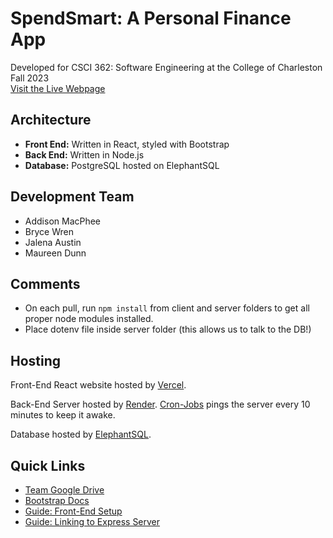 # SpendSmart: A Personal Finance App
Developed for CSCI 362: Software Engineering at the College of Charleston \
Fall 2023 \
[Visit the Live Webpage](https://spendsmart.vercel.app)

## Architecture
- __Front End:__ Written in React, styled with Bootstrap
- __Back End:__ Written in Node.js
- __Database:__ PostgreSQL hosted on ElephantSQL

## Development Team
- Addison MacPhee
- Bryce Wren
- Jalena Austin
- Maureen Dunn

## Comments
- On each pull, run `npm install` from client and server folders to get all proper node modules installed.
- Place dotenv file inside server folder (this allows us to talk to the DB!)

## Hosting
Front-End React website hosted by [Vercel](https://vercel.com/addison-macphees-projects/spendsmart-client).

Back-End Server hosted by [Render](https://dashboard.render.com/web/srv-cl9q6iu2eqrc7391noj0/events). 
[Cron-Jobs](https://console.cron-job.org/jobs) pings the server every 10 minutes to keep it awake. 

Database hosted by [ElephantSQL](https://customer.elephantsql.com/instance).

## Quick Links
- [Team Google Drive](https://drive.google.com/drive/u/1/folders/0AAFjRPp2RlSrUk9PVA)
- [Bootstrap Docs](https://getbootstrap.com/docs/4.1/getting-started/introduction/)
- [Guide: Front-End Setup](https://www.freecodecamp.org/news/react-budget-tracker-app/)
- [Guide: Linking to Express Server](https://www.section.io/engineering-education/how-to-setup-nodejs-express-for-react/)
